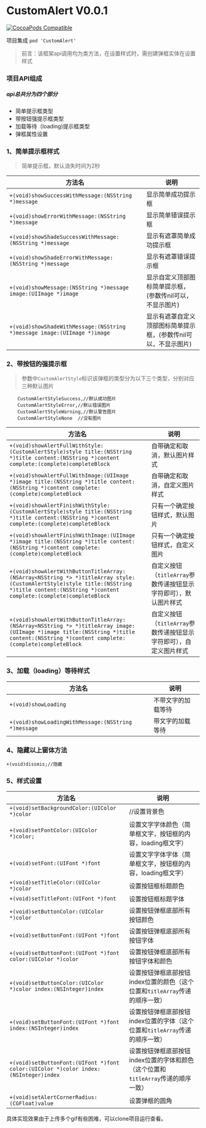 # CustomAlert V0.0.1

[![CocoaPods Compatible](https://img.shields.io/cocoapods/v/CustomAlert.svg)](https://img.shields.io/cocoapods/v/CustomAlert.svg)

项目集成 `pod 'CustomAlert'`
>前言：该框架api调用均为类方法，在设置样式时，需创建弹框实体在设置样式
### 项目API组成
##### api总共分为四个部分
* 简单提示框类型
* 带按钮强提示框类型
* 加载等待（loading)提示框类型
* 弹框属性设置

### 1、简单提示框样式
>简单提示框，默认消失时间为2秒

| 方法名 | 说明 | 
| - | - | 
|`+(void)showSuccessWithMessage:(NSString *)message`| 显示简单成功提示框|
| `+(void)showErrorWithMessage:(NSString *)message` | 显示简单错误提示框 |
|`+(void)showShadeSuccessWithMessage:(NSString *)message`| 显示有遮罩简单成功提示框 |
|`+(void)showShadeErrorWithMessage:(NSString *)message`|显示有遮罩错误提示框 |
|`+(void)showMessage:(NSString *)message image:(UIImage *)image`|显示自定义顶部图标简单提示框，(参数传nil可以，不显示图片) |
|`+(void)showShadeWithMessage:(NSString *)message image:(UIImage *)image`|显示有遮罩自定义顶部图标简单提示框，(参数传nil可以，不显示图片) |


### 2、带按钮的强提示框
>参数中`CustomAlertStyle`标识该弹框的类型分为以下三个类型，分别对应三种默认图片
```
    CustomAlertStyleSuccess,//默认成功图片
    CustomAlertStyleError,//默认错误图片
    CustomAlertStyleWarning,//默认警告图片
    CustomAlertStyleNone  //没有图片
```


| 方法名 | 说明 | 
| - | - | 
|`+(void)showAlertFullWithStyle:(CustomAlertStyle)style title:(NSString *)title content:(NSString *)content complete:(complete)completeBlock`| 自带确定和取消，默认图片样式|
| `+(void)showAlertFullWithImage:(UIImage *)image title:(NSString *)title content:(NSString *)content complete:(complete)completeBlock` | 自带确定和取消，自定义图片样式 |
|`+(void)showAlertFinishWithStyle:(CustomAlertStyle)style title:(NSString *)title content:(NSString *)content complete:(complete)completeBlock`|只有一个确定按钮样式，默认图片 |
|`+(void)showAlertFinishWithImage:(UIImage *)image title:(NSString *)title content:(NSString *)content complete:(complete)completeBlock`|只有一个确定按钮样式，自定义图片|
|`+(void)showAlertWithButtonTitleArray:(NSArray<NSString *> *)titleArray style:(CustomAlertStyle)style title:(NSString *)title content:(NSString *)content complete:(complete)completeBlock`| 自定义按钮（`titleArray`参数传递按钮显示字符即可），默认图片样式|
|`+(void)showAlertWithButtonTitleArray:(NSArray<NSString *> *)titleArray image:(UIImage *)image title:(NSString *)title content:(NSString *)content complete:(complete)completeBlock`|自定义按钮（`titleArray`参数传递按钮显示字符即可），自定义图片样式 |

### 3、加载（loading）等待样式
| 方法名 | 说明 | 
| - | - | 
|`+(void)showLoading`| 不带文字的加载等待|
| `+(void)showLoadingWithMessage:(NSString *)message` | 带文字的加载等待 |

### 4、隐藏以上窗体方法
`+(void)dissmis;//隐藏`



### 5、样式设置

| 方法名 | 说明 | 
| - | - | 
|`+(void)setBackgroundColor:(UIColor *)color`| //设置背景色|
| `+(void)setFontColor:(UIColor *)color;` | 设置文字字体颜色（简单框文字，按钮框的内容，loading框文字） |
|`+(void)setFont:(UIFont *)font`| 设置文字字体字体（简单框文字，按钮框的内容，loading框文字）|
|`+(void)setTitleColor:(UIColor *)color`|设置按钮框标题颜色 |
|`+(void)setTitleFont:(UIFont *)font`|设置按钮框标题字体 |
|`+(void)setButtonColor:(UIColor *)color`|设置按钮弹框底部所有按钮颜色 |
|`+(void)setButtonFont:(UIFont *)font`|设置按钮弹框底部所有按钮字体 |
|`+(void)setButtonFont:(UIFont *)font color:(UIColor *)color`|设置按钮弹框底部所有按钮字体和颜色 |
|`+(void)setButtonColor:(UIColor *)color index:(NSInteger)index`|设置按钮弹框底部按钮index位置的颜色（这个位置和`titleArray`传递的顺序一致） |
|`+(void)setButtonFont:(UIFont *)font index:(NSInteger)index`|设置按钮弹框底部按钮index位置的字体（这个位置和`titleArray`传递的顺序一致） |
|`+(void)setButtonFont:(UIFont *)font color:(UIColor *)color index:(NSInteger)index`|设置按钮弹框底部按钮index位置的字体和颜色（这个位置和`titleArray`传递的顺序一致）|
|`+(void)setAlertCornerRadius:(CGFloat)value`|设置弹框的圆角 |

具体实现效果由于上传多个gif有些困难，可以clone项目运行查看。
